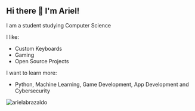 ## Hi there 👋 I'm Ariel!

I am a student studying Computer Science 

I like:
- Custom Keyboards
- Gaming
- Open Source Projects

I want to learn more:
- Python, Machine Learning, Game Development, App Development and Cybersecurity

![arielabrazaldo](https://komarev.com/ghpvc/?username=yourusername&color=blue)


